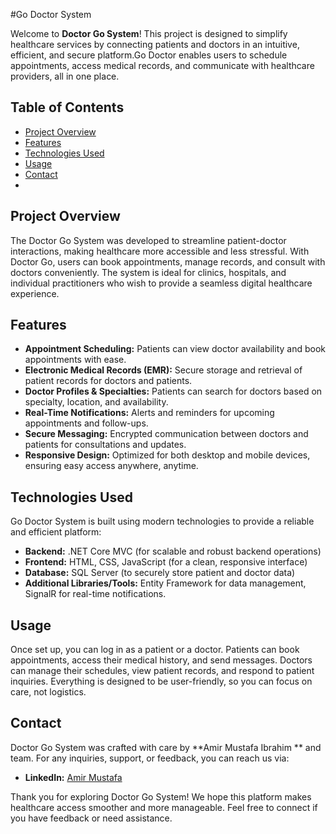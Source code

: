 #Go Doctor System

Welcome to **Doctor Go System**! This project is designed to simplify healthcare services by connecting patients and doctors in an intuitive, efficient, and secure platform.Go Doctor  enables users to schedule appointments, access medical records, and communicate with healthcare providers, all in one place.

## Table of Contents
- [Project Overview](#project-overview)
- [Features](#features)
- [Technologies Used](#technologies-used)
- [Usage](#usage)
- [Contact](#contact)
- 
## Project Overview
The Doctor Go System was developed to streamline patient-doctor interactions, making healthcare more accessible and less stressful. With Doctor Go, users can book appointments, manage records, and consult with doctors conveniently. The system is ideal for clinics, hospitals, and individual practitioners who wish to provide a seamless digital healthcare experience.

## Features
- **Appointment Scheduling:** Patients can view doctor availability and book appointments with ease.
- **Electronic Medical Records (EMR):** Secure storage and retrieval of patient records for doctors and patients.
- **Doctor Profiles & Specialties:** Patients can search for doctors based on specialty, location, and availability.
- **Real-Time Notifications:** Alerts and reminders for upcoming appointments and follow-ups.
- **Secure Messaging:** Encrypted communication between doctors and patients for consultations and updates.
- **Responsive Design:** Optimized for both desktop and mobile devices, ensuring easy access anywhere, anytime.

## Technologies Used
Go Doctor  System is built using modern technologies to provide a reliable and efficient platform:
- **Backend:** .NET Core MVC (for scalable and robust backend operations)
- **Frontend:** HTML, CSS, JavaScript (for a clean, responsive interface)
- **Database:** SQL Server (to securely store patient and doctor data)
- **Additional Libraries/Tools:** Entity Framework for data management, SignalR for real-time notifications.

## Usage
Once set up, you can log in as a patient or a doctor. Patients can book appointments, access their medical history, and send messages. Doctors can manage their schedules, view patient records, and respond to patient inquiries. Everything is designed to be user-friendly, so you can focus on care, not logistics.

## Contact
Doctor Go System was crafted with care by **Amir Mustafa Ibrahim ** and team. For any inquiries, support, or feedback, you can reach us via:
- **LinkedIn:** [Amir Mustafa](https://www.linkedin.com/in/amir-mustafa-9ba2b1226/)

Thank you for exploring Doctor Go System! We hope this platform makes healthcare access smoother and more manageable. Feel free to connect if you have feedback or need assistance.
